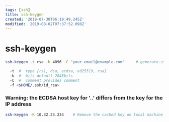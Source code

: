 ```yaml
---
tags: [ssh]
title: ssh-keygen
created: '2019-07-30T06:19:49.245Z'
modified: '2019-08-02T07:37:52.098Z'
---
```


# ssh-keygen
```sh
ssh-keygen -t rsa -b 4096 -C "your_email@example.com"     # generate-ssh-key

  -t  #  type [rs1, dsa, ecdsa, ed25519, rsa]
  -b  #  bits default 2048bits
  -C  #  comment provides comment
  -f <$HOME/.ssh/id_rsa>

```

### Warning: the ECDSA host key for '..' differs from the key for the IP address 
```sh
ssh-keygen -R 10.32.23.234    # Remove the cached key on local machine
```
